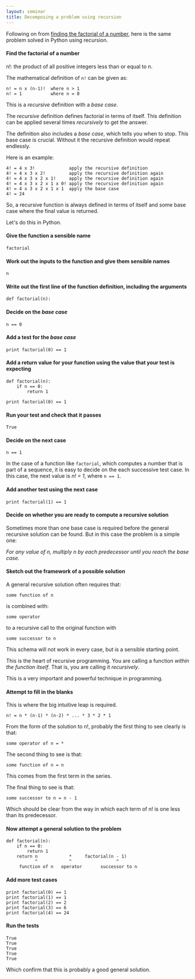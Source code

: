 ```yaml
---
layout: seminar
title: Decomposing a problem using recursion
---
```

Following on from [finding the factorial of a number](/2014/04/01/factorial.html), here is the same problem solved in Python using recursion.

#### Find the factorial of a number

n!: the  product of all positive integers less than or equal to n.

The mathematical definition of `n!` can be given as:

    n! = n x (n-1)!  where n > 1
    n! = 1           where n = 0

This is a *recursive* definition with a *base case*. 

The *recursive* definition defines factorial in terms of itself. This definition can be applied several times *recursively* to get the answer.

The definition also includes a *base case*, which tells you when to stop. This base case is crucial. Without it the recursive definition would repeat endlessly. 

Here is an example:

    4! = 4 x 3!             apply the recursive definition
    4! = 4 x 3 x 2!         apply the recursive definition again
    4! = 4 x 3 x 2 x 1!     apply the recursive definition again
    4! = 4 x 3 x 2 x 1 x 0! apply the recursive definition again
    4! = 4 x 3 x 2 x 1 x 1  apply the base case
    4! = 24

So, a recursive function is always defined in terms of itself and some base case where the final value is returned.

Let's do this in Python.

#### Give the function a sensible name

    factorial

#### Work out the inputs to the function and give them sensible names

    n

#### Write out the first line of the function definition, including the arguments

    def factorial(n):

#### Decide on the _base case_

    n == 0

#### Add a test for the _base case_

    print factorial(0) == 1

#### Add a return value for your function using the value that your test is expecting

    def factorial(n):
        if n == 0:
            return 1

    print factorial(0) == 1

#### Run your test and check that it passes

    True

#### Decide on the next case

    n == 1

In the case of a function like `factorial`, which computes a number that is part of a sequence, it is easy to decide on the each successive test case. In this case, the next value is _n! = 1_, where `n == 1`.

#### Add another test using the next case

    print factorial(1) == 1

#### Decide on whether you are ready to compute a recursive solution

Sometimes more than one base case is required before the general recursive solution can be found. But in this case the problem is a simple one: 

_For any value of n, multiply n by each predecessor until you reach the base case._

#### Sketch out the framework of a possible solution

A general recursive solution often requires that:

    some function of n

is combined with:

    some operator

to a recursive call to the original function with

    some successor to n

This schema will not work in every case, but is a sensible starting point.

This is the heart of recursive programming. You are calling a function _within the function itself_. That is, you are calling it _recursively_.

This is a very important and powerful technique in programming.

#### Attempt to fill in the blanks

This is where the big intuitive leap is required. 

    n! = n * (n-1) * (n-2) * ... * 3 * 2 * 1

From the form of the solution to n!, probably the first thing to see clearly is that:

    some operator of n = *

The second thing to see is that:

    some function of n = n

This comes from the first term in the series.

The final thing to see is that:

    some successor to n = n - 1

Which should be clear from the way in which each term of n! is one less than its predecessor.

#### Now attempt a general solution to the problem

    def factorial(n):
        if n == 0:
            return 1
        return n            *     factorial(n - 1)
               ^            ^                 ^
         function of n   operator       successor to n   


#### Add more test cases

    print factorial(0) == 1
    print factorial(1) == 1
    print factorial(2) == 2
    print factorial(3) == 6
    print factorial(4) == 24

#### Run the tests

    True
    True
    True
    True
    True

Which confirm that this is probably a good general solution.

